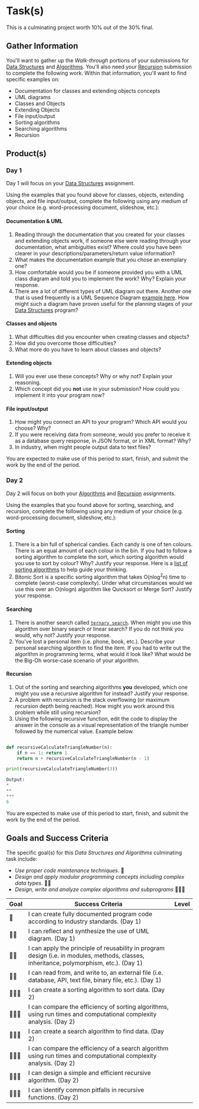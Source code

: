 # Task(s)

This is a culminating project worth 10% out of the 30% final.  

## Gather Information
You'll want to gather up the _Walk-through_ portions of your submissions for [Data Structures][DS] and [Algorithms][ALGO]. You'll also need your [Recursion][RECUR] submission to complete the following work.  Within that information, you'll want to find specific examples on:

* Documentation for classes and extending objects concepts
* UML diagrams
* Classes and Objects
* Extending Objects
* File input/output
* Sorting algorithms
* Searching algorithms
* Recursion

## Product(s)
### Day 1

Day 1 will focus on your [Data Structures][DS] assignment.

Using the examples that you found above for classes, objects, extending objects, and file input/output, complete the following using any medium of your choice (e.g. word-processing document, slideshow, etc.):

#### Documentation & UML
1. Reading through the documentation that you created for your classes and extending objects work, if someone else were reading through your documentation, what ambiguities exist? Where could you have been clearer in your descriptions/parameters/return value information?
2. What makes the documentation example that you chose an exemplary one?
3. How comfortable would you be if someone provided you with a UML class diagram and told you to implement the work? Why? Explain your response.
4. There are a lot of different types of UML diagram out there. Another one that is used frequently is a UML Sequence Diagram [example here](https://en.wikipedia.org/wiki/Sequence_diagram#/media/File:CheckEmail.svg). How might such a diagram have proven useful for the planning stages of your [Data Structures][DS] program?

#### Classes and objects
1. What difficulties did you encounter when creating classes and objects?
2. How did you overcome those difficulties?
3. What more do you have to learn about classes and objects?

#### Extending objects
1. Will you ever use these concepts? Why or why not? Explain your reasoning.
2. Which concept did you **not** use in your submission? How could you implement it into your program now?

#### File input/output
1. How might you connect an API to your program? Which API would you choose? Why?
2. If you were receiving data from someone, would you prefer to receive it as a database query response, in JSON format, or in XML format? Why?
3. In industry, when might people output data to text files?

You are expected to make use of this period to start, finish, and submit the work by the end of the period. 

### Day 2
Day 2 will focus on both your [Algorithms][ALGO] and [Recursion][RECUR] assignments.

Using the examples that you found above for sorting, searching, and recursion, complete the following using any medium of your choice (e.g. word-processing document, slideshow, etc.):

#### Sorting
1. There is a bin full of spherical candies. Each candy is one of ten colours. There is an equal amount of each colour in the bin. If you had to follow a sorting algorithm to complete the sort, which sorting algorithm would you use to sort by colour? Why? Justify your response. Here is a [list of sorting algorithms](https://en.wikipedia.org/wiki/Sorting_algorithm) to help guide your thinking.
2. Bitonic Sort is a specific sorting algorithm that takes O(nlog<sup>2</sup>n) time to complete (worst-case complexity). Under what circumstances would we use this over an O(nlogn) algorithm like Quicksort or Merge Sort? Justify your response.

#### Searching
1. There is another search called [`ternary search`](https://www.geeksforgeeks.org/ternary-search/). When might you use this algorithm over binary search or linear search? If you do not think you would, why not? Justify your response.
2. You've lost a personal item (i.e. phone, book, etc.). Describe your personal searching algorithm to find the item. If you had to write out the algorithm in programming terms, what would it look like? What would be the Big-Oh worse-case scenario of your algorithm.

#### Recursion
1. Out of the sorting and searching algorithms **you** developed, which one might you use a recursive algorithm for instead? Justify your response.
2. A problem with recursion is the stack overflowing (or maximum recursion depth being reached). How might you work around this problem while still using recursion?
3. Using the following recursive function, edit the code to display the answer in the console as a visual representation of the triangle number followed by the numerical value. Example below.

```python

def recursiveCalculateTriangleNumber(n):
    if n == 1: return 1
    return n + recursiveCalculateTriangleNumber(n - 1)

print(recursiveCalculateTriangleNumber(3))

Output:
*
**
***
6
```

You are expected to make use of this period to start, finish, and submit the work by the end of the period. 


## Goals and Success Criteria

The specific goal(s) for this _Data Structures and Algorithms_ culminating task include:
* _Use proper code maintenance techniques_. &#x1F4D9;
* _Design and apply modular programming concepts including complex data types._ &#x1F4D9;&#x1F4D9;
* _Design, write and analyze complex algorithms and subprograms_ &#x1F4D9;&#x1F4D9;&#x1F4D9;

| Goal | Success Criteria  | Level |
| ---- | ----------------- | ----- |
| &#x1F4D9;          | I can create fully documented program code according to industry standards. (Day 1) | |
| &#x1F4D9;&#x1F4D9; | I can reflect and synthesize the use of UML diagram. (Day 1) | |
| &#x1F4D9;&#x1F4D9; | I can apply the principle of reusability in program design (i.e. in modules, methods, classes, inheritance, polymorphism, etc.). (Day 1) | |
| &#x1F4D9;&#x1F4D9; | I can read from, and write to, an external file (i.e. database, API, text file, binary file, etc.). (Day 1) | |
| &#x1F4D9;&#x1F4D9;&#x1F4D9; | I can create a sorting algorithm to sort data. (Day 2) | |
| &#x1F4D9;&#x1F4D9;&#x1F4D9; | I can compare the efficiency of sorting algorithms, using run times and computational complexity analysis. (Day 2) | |
| &#x1F4D9;&#x1F4D9;&#x1F4D9; | I can create a search algorithm to find data. (Day 2) | |
| &#x1F4D9;&#x1F4D9;&#x1F4D9; | I can compare the efficiency of a search algorithm using run times and computational complexity analysis. (Day 2) | |
| &#x1F4D9;&#x1F4D9;&#x1F4D9; | I can design a simple and efficient recursive algorithm. (Day 2) | |
| &#x1F4D9;&#x1F4D9;&#x1F4D9; | I can identify common pitfalls in recursive functions. (Day 2) | |

[DS]: ./Data-Structures
[ALGO]: ./Algorithms
[RECUR]: ./Recursion